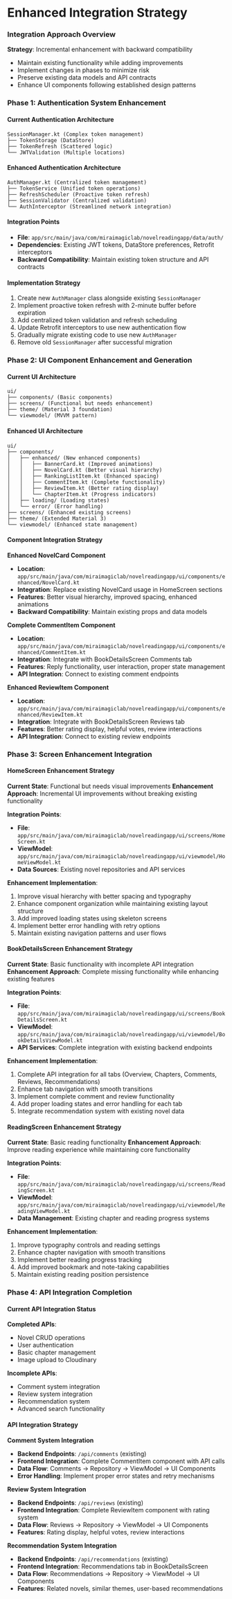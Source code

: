 # Enhanced Integration Strategy

### Integration Approach Overview

**Strategy**: Incremental enhancement with backward compatibility
- Maintain existing functionality while adding improvements
- Implement changes in phases to minimize risk
- Preserve existing data models and API contracts
- Enhance UI components following established design patterns

### Phase 1: Authentication System Enhancement

#### Current Authentication Architecture
```
SessionManager.kt (Complex token management)
├── TokenStorage (DataStore)
├── TokenRefresh (Scattered logic)
└── JWTValidation (Multiple locations)
```

#### Enhanced Authentication Architecture
```
AuthManager.kt (Centralized token management)
├── TokenService (Unified token operations)
├── RefreshScheduler (Proactive token refresh)
├── SessionValidator (Centralized validation)
└── AuthInterceptor (Streamlined network integration)
```

#### Integration Points
- **File**: `app/src/main/java/com/miraimagiclab/novelreadingapp/data/auth/`
- **Dependencies**: Existing JWT tokens, DataStore preferences, Retrofit interceptors
- **Backward Compatibility**: Maintain existing token structure and API contracts

#### Implementation Strategy
1. Create new `AuthManager` class alongside existing `SessionManager`
2. Implement proactive token refresh with 2-minute buffer before expiration
3. Add centralized token validation and refresh scheduling
4. Update Retrofit interceptors to use new authentication flow
5. Gradually migrate existing code to use new `AuthManager`
6. Remove old `SessionManager` after successful migration

### Phase 2: UI Component Enhancement and Generation

#### Current UI Architecture
```
ui/
├── components/ (Basic components)
├── screens/ (Functional but needs enhancement)
├── theme/ (Material 3 foundation)
└── viewmodel/ (MVVM pattern)
```

#### Enhanced UI Architecture
```
ui/
├── components/
│   ├── enhanced/ (New enhanced components)
│   │   ├── BannerCard.kt (Improved animations)
│   │   ├── NovelCard.kt (Better visual hierarchy)
│   │   ├── RankingListItem.kt (Enhanced spacing)
│   │   ├── CommentItem.kt (Complete functionality)
│   │   ├── ReviewItem.kt (Better rating display)
│   │   └── ChapterItem.kt (Progress indicators)
│   ├── loading/ (Loading states)
│   └── error/ (Error handling)
├── screens/ (Enhanced existing screens)
├── theme/ (Extended Material 3)
└── viewmodel/ (Enhanced state management)
```

#### Component Integration Strategy

**Enhanced NovelCard Component**
- **Location**: `app/src/main/java/com/miraimagiclab/novelreadingapp/ui/components/enhanced/NovelCard.kt`
- **Integration**: Replace existing NovelCard usage in HomeScreen sections
- **Features**: Better visual hierarchy, improved spacing, enhanced animations
- **Backward Compatibility**: Maintain existing props and data models

**Complete CommentItem Component**
- **Location**: `app/src/main/java/com/miraimagiclab/novelreadingapp/ui/components/enhanced/CommentItem.kt`
- **Integration**: Integrate with BookDetailsScreen Comments tab
- **Features**: Reply functionality, user interaction, proper state management
- **API Integration**: Connect to existing comment endpoints

**Enhanced ReviewItem Component**
- **Location**: `app/src/main/java/com/miraimagiclab/novelreadingapp/ui/components/enhanced/ReviewItem.kt`
- **Integration**: Integrate with BookDetailsScreen Reviews tab
- **Features**: Better rating display, helpful votes, review interactions
- **API Integration**: Connect to existing review endpoints

### Phase 3: Screen Enhancement Integration

#### HomeScreen Enhancement Strategy

**Current State**: Functional but needs visual improvements
**Enhancement Approach**: Incremental UI improvements without breaking existing functionality

**Integration Points**:
- **File**: `app/src/main/java/com/miraimagiclab/novelreadingapp/ui/screens/HomeScreen.kt`
- **ViewModel**: `app/src/main/java/com/miraimagiclab/novelreadingapp/ui/viewmodel/HomeViewModel.kt`
- **Data Sources**: Existing novel repositories and API services

**Enhancement Implementation**:
1. Improve visual hierarchy with better spacing and typography
2. Enhance component organization while maintaining existing layout structure
3. Add improved loading states using skeleton screens
4. Implement better error handling with retry options
5. Maintain existing navigation patterns and user flows

#### BookDetailsScreen Enhancement Strategy

**Current State**: Basic functionality with incomplete API integration
**Enhancement Approach**: Complete missing functionality while enhancing existing features

**Integration Points**:
- **File**: `app/src/main/java/com/miraimagiclab/novelreadingapp/ui/screens/BookDetailsScreen.kt`
- **ViewModel**: `app/src/main/java/com/miraimagiclab/novelreadingapp/ui/viewmodel/BookDetailsViewModel.kt`
- **API Services**: Complete integration with existing backend endpoints

**Enhancement Implementation**:
1. Complete API integration for all tabs (Overview, Chapters, Comments, Reviews, Recommendations)
2. Enhance tab navigation with smooth transitions
3. Implement complete comment and review functionality
4. Add proper loading states and error handling for each tab
5. Integrate recommendation system with existing novel data

#### ReadingScreen Enhancement Strategy

**Current State**: Basic reading functionality
**Enhancement Approach**: Improve reading experience while maintaining core functionality

**Integration Points**:
- **File**: `app/src/main/java/com/miraimagiclab/novelreadingapp/ui/screens/ReadingScreen.kt`
- **ViewModel**: `app/src/main/java/com/miraimagiclab/novelreadingapp/ui/viewmodel/ReadingViewModel.kt`
- **Data Management**: Existing chapter and reading progress systems

**Enhancement Implementation**:
1. Improve typography controls and reading settings
2. Enhance chapter navigation with smooth transitions
3. Implement better reading progress tracking
4. Add improved bookmark and note-taking capabilities
5. Maintain existing reading position persistence

### Phase 4: API Integration Completion

#### Current API Integration Status

**Completed APIs**:
- Novel CRUD operations
- User authentication
- Basic chapter management
- Image upload to Cloudinary

**Incomplete APIs**:
- Comment system integration
- Review system integration
- Recommendation system
- Advanced search functionality

#### API Integration Strategy

**Comment System Integration**
- **Backend Endpoints**: `/api/comments` (existing)
- **Frontend Integration**: Complete CommentItem component with API calls
- **Data Flow**: Comments → Repository → ViewModel → UI Components
- **Error Handling**: Implement proper error states and retry mechanisms

**Review System Integration**
- **Backend Endpoints**: `/api/reviews` (existing)
- **Frontend Integration**: Complete ReviewItem component with rating system
- **Data Flow**: Reviews → Repository → ViewModel → UI Components
- **Features**: Rating display, helpful votes, review interactions

**Recommendation System Integration**
- **Backend Endpoints**: `/api/recommendations` (existing)
- **Frontend Integration**: Recommendations tab in BookDetailsScreen
- **Data Flow**: Recommendations → Repository → ViewModel → UI Components
- **Features**: Related novels, similar themes, user-based recommendations
